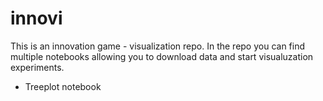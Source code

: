 # innovi

This is an innovation game - visualization repo.
In the repo you can find multiple notebooks allowing you to download data and start visualuzation experiments.

* Treeplot notebook
